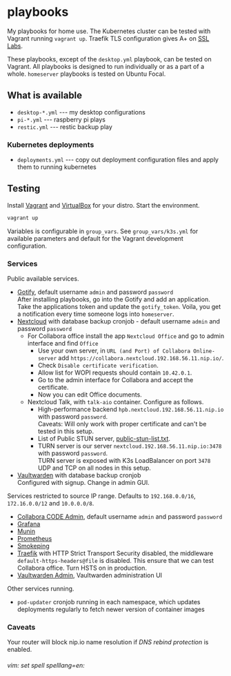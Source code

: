 # playbooks

My playbooks for home use. The Kubernetes cluster can be tested with Vagrant running `vagrant up`. Traefik TLS configuration gives A+ on [SSL Labs](https://www.ssllabs.com/ssltest/).

These playbooks, except of the `desktop.yml` playbook, can be tested on Vagrant. All playbooks is designed to run individually or as a part of a whole. `homeserver` playbooks is tested on Ubuntu Focal.


## What is available

* `desktop-*.yml` --- my desktop configurations
* `pi-*.yml` --- raspberry pi plays
* `restic.yml` --- restic backup play

### Kubernetes deployments

* `deployments.yml` --- copy out deployment configuration files and apply them to running kubernetes

## Testing

Install [Vagrant](https://www.vagrantup.com/) and [VirtualBox](https://www.virtualbox.org/) for your distro. Start the environment.

```bash
vagrant up
```

Variables is configurable in `group_vars`. See `group_vars/k3s.yml` for available parameters and default for the Vagrant development configuration.

### Services

Public available services.

* [Gotify](https://gotify.192.168.56.11.nip.io), default username `admin` and password `password`  
    After installing playbooks, go into the Gotify and add an application. Take the applications token and update the `gotify_token`. Voila, you get a notification every time someone logs into `homeserver`.
* [Nextcloud](https://nextcloud.192.168.56.11.nip.io) with database backup cronjob - default username `admin` and password `password`
  * For Collabora office install the app `Nextcloud Office` and go to admin interface and find `Office`
    * Use your own server, in `URL (and Port) of Collabora Online-server` add `https://collabora.nextcloud.192.168.56.11.nip.io/`.
    * Check `Disable certificate verification`.
    * Allow list for WOPI requests should contain `10.42.0.1`.
    * Go to the admin interface for Collabora and accept the certificate.
    * Now you can edit Office documents.
  * Nextcloud Talk, with `talk-aio` container. Configure as follows.
    * High-performance backend `hpb.nextcloud.192.168.56.11.nip.io` with password `password`.  
      Caveats: Will only work with proper certificate and can't be tested in this setup.
    * List of Public STUN server, [public-stun-list.txt](https://gist.github.com/mondain/b0ec1cf5f60ae726202e).
    * TURN server is our server `nextcloud.192.168.56.11.nip.io:3478` with password `password`.  
      TURN server is exposed with K3s LoadBalancer on port `3478` UDP and TCP on all nodes in this setup.
* [Vaultwarden](https://vaultwarden.192.168.56.11.nip.io) with database backup cronjob  
    Configured with signup. Change in admin GUI.

Services restricted to source IP range. Defaults to `192.168.0.0/16`, `172.16.0.0/12` and `10.0.0.0/8`.

* [Collabora CODE Admin](https://collabora.nextcloud.192.168.56.11.nip.io/browser/dist/admin/admin.html), default username `admin` and password `password`
* [Grafana](https://grafana.192.168.56.11.nip.io)
* [Munin](https://munin.192.168.56.11.nip.io)
* [Prometheus](https://prometheus.192.168.56.11.nip.io)
* [Smokeping](https://smokeping.192.168.56.11.nip.io)
* [Traefik](https://traefik.192.168.56.11.nip.io) with HTTP Strict Transport Security disabled, the middleware `default-https-headers@file` is disabled. This ensure that we can test Collabora office. Turn HSTS on in production.
* [Vaultwarden Admin](https://vaultwarden.192.168.56.11.nip.io/admin), Vaultwarden administration UI

Other services running.

* `pod-updater` cronjob running in each namespace, which updates deployments regularly to fetch newer version of container images

### Caveats

Your router will block nip.io name resolution if _DNS rebind protection_ is enabled.

###### vim: set spell spelllang=en:
